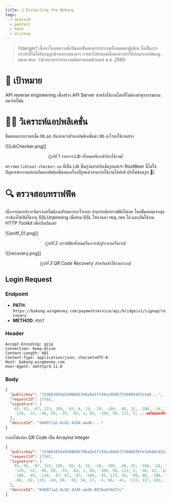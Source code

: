 ```yaml
---
title: 🔪 Dissecting the Bakong
tags:
  - android
  - pentest
  - bank
  - writeup
---
```


> [!danger]
> เนื้อหาในบทความนี้เปิดเผยขั้นตอนการทำงานทั้งหมดของผู้เขียน ซึ่งเป็นการกระทำที่ไม่ได้รับอนุญาติจากทางธนาคาร การนำไปทำตามเนื้อหาอาจทำให้ท่านกระทำผิดกฏหมาย พรบ. ว่าด้วยการกระทําความผิดทางคอมพิวเตอร์ พ.ศ. 2560

# 🎯 เป้าหมาย

API reverse engineering เพื่อสร้าง API Server สำหรับใช้งานโดยที่ไม่ต้องทำธุรกรรมผ่านสมาร์ทโฟน

# 🕵🏻 วิเคราะห์แอปพลิเคชั่น

ขึ้นตอนแรกเรามาเช็ค lib.so กันก่อนว่าตัวแอปพลิเคชั่นนำ lib อะไรมาใช้งานบ้าง

![[LibChecker.png]]
<p align="center">
    <em>(รูปที่ 1 รายการ Lib ทั้งหมดที่แอปเรียกใช้งาน)</em>
</p>

ตรวจพบ `libtool-checker.so` ที่เป็น Lib พื้นฐานสำหรับเช็ครูทแต่เจ้า RootBeer นี้ไม่ใช่ปัญหาเพราะทดสอบเปิดแอปพลิเคชันบนเครื่องที่รูทแล้วสามารถใช้งานได้ปกติ (ยังไม่ซ่อนรูท 🤨)

# 🔍 ตรวจสอบทราฟฟิค

เนื่องจากแอปกากจัดเราเลยไม่ต้องเตรียมการอะไรเยอะ สามารถดักทราฟฟิคได้เลย โดยขั้นตอนแรกสุดเราต้องไปเปิดใช้งาน SSLUnpinning เพื่อข้าม SSL ให้อ่านค่า req, res ได้
และเปิดใช้งาน HTTP Toolkit เพื่อเริ่มกันเลย

![[sniff_01.png]]
<p align="center">
    <em>(รูปที่ 2 ทราฟฟิคทั้งหมดในการเข้าสู่ระบบครั้งแรก)</em>
</p>

![[recovery.png]]
<p align="center">
    <em>(รูปที่ 3 QR Code Recovery สำหรับเข้าใช้งานระบบ)</em>
</p>

## Login Request

### Endpoint
- **PATH**: `https://bakong.wingmoney.com/paymentservice/api/bridge/v1/signup/recovery`
- **METHOD**: `POST`

### Header
```http
Accept-Encoding: gzip
Connection: Keep-Alive
Content-Length: 401
Content-Type: application/json; charset=UTF-8
Host: bakong.wingmoney.com
User-Agent: okhttp/4.11.0
```

### Body
```json
{
  "publicKey": "1536b305da9300685796a5e5f339ac8bb57f3048930fe3a9...",
  "requestId": 17502,
  "signature": [
    65, 91, -67, 123, 109, -83, 6, 15, -19, -109, -48, 32, -100, -24, 78, -78,
    -128, -32, -96, 50, -35, -82, 1, 83, -109, 50, 113, 5, ...ขอไม่แสดงทั้งหมดนะครับ
  ],
  "deviceId": "640971a2-8c82-42d4-aed6-..."
}
```

ระบบได้แปลง QR Code เป็น Arraylist Integer

```json
{
  "publicKey": "1536b305da9300685796a5e5f339ac8bb57f3048930fe3a94dc915a0efc11c84",
  "requestId": 17502,
  "signature": [
    65, 91, -67, 123, 109, -83, 6, 15, -19, -109, -48, 32, -100, -24, 78, -78,
    -128, -32, -96, 50, -35, -82, 1, 83, -109, 50, 113, 5, -38, 13, -18, -48,
    -104, -45, -116, -47, 67, -87, -100, -35, 123, 41, -99, 80, -108, 11, -98,
    -66, -82, 119, -40, 68, -83, 54, 17, -4, 66, -41, -122, 117, 101, -89, -33, 5
  ],
  "deviceId": "640971a2-8c82-42d4-aed6-8876e47dd72c"
}
```